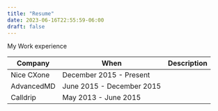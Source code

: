 ```yaml
---
title: "Resume"
date: 2023-06-16T22:55:59-06:00
draft: false
---
```


My Work experience

| Company       | When                          | Description |
|---------------|-------------------------------|-------------|
| Nice CXone    | December 2015 - Present       |             |
| AdvancedMD    | June 2015 - December 2015     |             |
| Calldrip      | May 2013 - June 2015          |             |